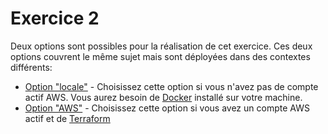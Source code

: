 # Exercice 2

Deux options sont possibles pour la réalisation de cet exercice. Ces deux options couvrent le même sujet mais sont déployées dans des contextes différents:

- [Option "locale"](./docker/) - Choisissez cette option si vous n'avez pas de compte actif AWS. Vous aurez besoin de [Docker](https://www.docker.com/) installé sur votre machine.
- [Option "AWS"](./aws/) - Choisissez cette option si vous avez un compte AWS actif et de [Terraform](https://www.terraform.io/)
